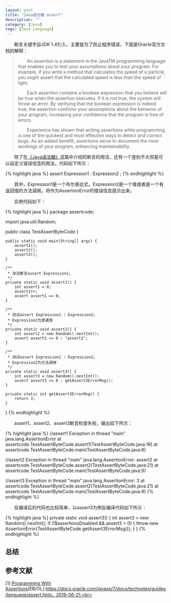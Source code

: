 ```yaml
---
layout: post
title: "Java语法糖-assert"
description: ""
category: [Java]
tags: [Java Language]
---
```

<link rel="stylesheet" href="{{ site.baseurl }}/css/pygments.css">

&#160; &#160; &#160; &#160;断言关键字自JDK 1.4引入，主要是为了防止程序错误，下面是Oracle官方文档的解释：

>&#160; &#160; &#160; &#160;An assertion is a statement in the JavaTM programming language that enables you to test your assumptions about your program. For example, if you write a method that calculates the speed of a particle, you might assert that the calculated speed is less than the speed of light.
>
>&#160; &#160; &#160; &#160;Each assertion contains a boolean expression that you believe will be true when the assertion executes. If it is not true, the system will throw an error. By verifying that the boolean expression is indeed true, the assertion confirms your assumptions about the behavior of your program, increasing your confidence that the program is free of errors.
>
>&#160; &#160; &#160; &#160;Experience has shown that writing assertions while programming is one of the quickest and most effective ways to detect and correct bugs. As an added benefit, assertions serve to document the inner workings of your program, enhancing maintainability.

&#160; &#160; &#160; &#160;除了在[《Java语法糖》](http://leesir.github.io/2019/06/java-javasuger)这篇中介绍的断言的用法，还有一个差别不大但是可以自定义错误信息的用法，代码如下所示：

{% highlight java %} 
assert Expression1 : Expression2 ;
{% endhighlight %}

&#160; &#160; &#160; &#160;其中，Expression1是一个布尔表达式。Expression2是一个值或者是一个有返回值的方法调用，将作为AssertionError的错误信息提示出来。

&#160; &#160; &#160; &#160;实例代码如下：

{% highlight java %}
package assertcode;

import java.util.Random;

public class TestAssertByteCode {

    public static void main(String[] args) {
        assert1();
        assert2();
        assert3();
    }

    /**
     * 测试断言assert Expression1;
     */
    private static void assert1() {
        int assert1 = 0;
        assert1++;
        assert assert1 == 0;
    }

    /**
     * 测试assert Expression1 : Expression2;
     * Expression2为普通值
     */
    private static void assert2() {
        int assert2 = new Random().nextInt();
        assert assert2 <= 0 : "assert2";
    }

    /**
     * 测试assert Expression1 : Expression2;
     * Expression2为方法调用
     */
    private static void assert3() {
        int assert3 = new Random().nextInt();
        assert assert3 <= 0 : getAssert3ErrorMsg();
    }

    private static int getAssert3ErrorMsg() {
        return 3;
    }
}
{% endhighlight %}

&#160; &#160; &#160; &#160;assert1、assert2、assert3断言检查失败，输出如下所示：

{% highlight java %}
//assert1
Exception in thread "main" java.lang.AssertionError
	at assertcode.TestAssertByteCode.assert1(TestAssertByteCode.java:19)
	at assertcode.TestAssertByteCode.main(TestAssertByteCode.java:8)

//assert2
Exception in thread "main" java.lang.AssertionError: assert2
	at assertcode.TestAssertByteCode.assert2(TestAssertByteCode.java:21)
	at assertcode.TestAssertByteCode.main(TestAssertByteCode.java:9)

//assert3
Exception in thread "main" java.lang.AssertionError: 3
    at assertcode.TestAssertByteCode.assert2(TestAssertByteCode.java:21)
    at assertcode.TestAssertByteCode.main(TestAssertByteCode.java:9)
{% endhighlight %}

&#160; &#160; &#160; &#160;反编译后的代码也比较简单，以assert3为例反编译代码如下所示：

{% highlight java %}
private static void assert3() {
    int assert3 = new Random().nextInt();
    if (!$assertionsDisabled && assert3 > 0) {
        throw new AssertionError(TestAssertByteCode.getAssert3ErrorMsg());
    }
}
{% endhighlight %}

## 总结



## 参考文献

[1] [Programming With Assertions](https://docs.oracle.com/javase/7/docs/technotes/guides/language/assert.html)[EB/OL].https://docs.oracle.com/javase/7/docs/technotes/guides/language/assert.html，2019-06-21.<br>
